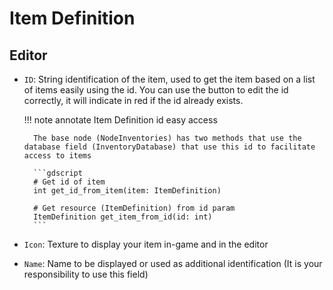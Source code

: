 # Item Definition


## Editor

- `ID`: String identification of the item, used to get the item based on a list of items easily using the id.
        You can use the button to edit the id correctly, it will indicate in red if the id already exists.

    !!! note annotate Item Definition id easy access

        The base node (NodeInventories) has two methods that use the database field (InventoryDatabase) that use this id to facilitate access to items

        ```gdscript
        # Get id of item
        int get_id_from_item(item: ItemDefinition)

        # Get resource (ItemDefinition) from id param
        ItemDefinition get_item_from_id(id: int)
        ```

- `Icon`: Texture to display your item in-game and in the editor
- `Name`: Name to be displayed or used as additional identification (It is your responsibility to use this field)